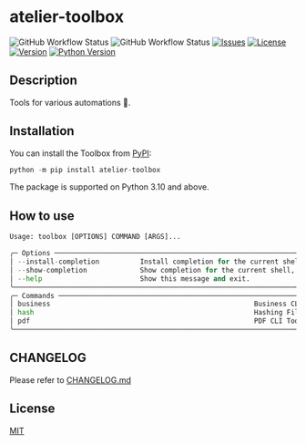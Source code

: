 # atelier-toolbox

![GitHub Workflow Status](https://img.shields.io/github/actions/workflow/status/mihaichris/atelier-toolbox/build.yml)
![GitHub Workflow Status](https://img.shields.io/github/actions/workflow/status/mihaichris/atelier-toolbox/test.yml?label=test)
[![Issues](https://img.shields.io/github/issues/mihaichris/atelier-toolbox)](https://github.com/mihaichris/atelier-toolbox/issues)
[![License](https://img.shields.io/github/license/mihaichris/atelier-toolbox)](https://github.com/mihaichris/atelier-toolbox/blob/main/LICENSE)
[![Version](https://img.shields.io/github/v/tag/mihaichris/atelier-toolbox)](https://github.com/mihaichris/atelier-toolbox/blob/main/LICENSE)
[![Python Version](https://img.shields.io/pypi/pyversions/atelier-toolbox)](https://pypi.org/project/atelier-toolbox/)

## Description

Tools for various automations 🧰.

## Installation

You can install the Toolbox from [PyPI](https://pypi.org/):

```python
python -m pip install atelier-toolbox
```
The package is supported on Python 3.10 and above.


## How to use

```python
Usage: toolbox [OPTIONS] COMMAND [ARGS]...

╭─ Options ─────────────────────────────────────────────────────────────────────────────────────────────────────────────────────────────────────────────────────────────────────────────────────────────────╮
│ --install-completion          Install completion for the current shell.                                                                                                                                   │
│ --show-completion             Show completion for the current shell, to copy it or customize the installation.                                                                                            │
│ --help                        Show this message and exit.                                                                                                                                                 │
╰───────────────────────────────────────────────────────────────────────────────────────────────────────────────────────────────────────────────────────────────────────────────────────────────────────────╯
╭─ Commands ────────────────────────────────────────────────────────────────────────────────────────────────────────────────────────────────────────────────────────────────────────────────────────────────╮
│ business                                                  Business CLI Tool                                                                                                                               │
│ hash                                                      Hashing Files CLI Tool                                                                                                                          │
│ pdf                                                       PDF CLI Tool                                                                                                                                    │
╰───────────────────────────────────────────────────────────────────────────────────────────────────────────────────────────────────────────────────────────────────────────────────────────────────────────╯
```

## CHANGELOG
 Please refer to [CHANGELOG.md](https://github.com/mihaichris/toolbox/blob/main/CHANGELOG.md)

## License
[MIT](https://opensource.org/licenses/MIT)

